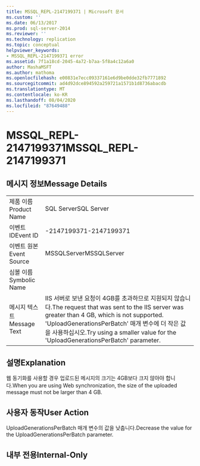 ```yaml
---
title: MSSQL_REPL-2147199371 | Microsoft 문서
ms.custom: ''
ms.date: 06/13/2017
ms.prod: sql-server-2014
ms.reviewer: ''
ms.technology: replication
ms.topic: conceptual
helpviewer_keywords:
- MSSQL_REPL-2147199371 error
ms.assetid: 7f1a18cd-2045-4a72-b7aa-5f8a4c12a6a0
author: MashaMSFT
ms.author: mathoma
ms.openlocfilehash: e00831e7ecc09337161e6d9be0dde32fb7771892
ms.sourcegitcommit: ad4d92dce894592a259721a1571b1d8736abacdb
ms.translationtype: MT
ms.contentlocale: ko-KR
ms.lasthandoff: 08/04/2020
ms.locfileid: "87649488"
---
```

# <a name="mssql_repl-2147199371"></a><span data-ttu-id="01ce4-102">MSSQL_REPL-2147199371</span><span class="sxs-lookup"><span data-stu-id="01ce4-102">MSSQL_REPL-2147199371</span></span>
    
## <a name="message-details"></a><span data-ttu-id="01ce4-103">메시지 정보</span><span class="sxs-lookup"><span data-stu-id="01ce4-103">Message Details</span></span>  
  
|||  
|-|-|  
|<span data-ttu-id="01ce4-104">제품 이름</span><span class="sxs-lookup"><span data-stu-id="01ce4-104">Product Name</span></span>|<span data-ttu-id="01ce4-105">SQL Server</span><span class="sxs-lookup"><span data-stu-id="01ce4-105">SQL Server</span></span>|  
|<span data-ttu-id="01ce4-106">이벤트 ID</span><span class="sxs-lookup"><span data-stu-id="01ce4-106">Event ID</span></span>|<span data-ttu-id="01ce4-107">-2147199371</span><span class="sxs-lookup"><span data-stu-id="01ce4-107">-2147199371</span></span>|  
|<span data-ttu-id="01ce4-108">이벤트 원본</span><span class="sxs-lookup"><span data-stu-id="01ce4-108">Event Source</span></span>|<span data-ttu-id="01ce4-109">MSSQLServer</span><span class="sxs-lookup"><span data-stu-id="01ce4-109">MSSQLServer</span></span>|  
|<span data-ttu-id="01ce4-110">심볼 이름</span><span class="sxs-lookup"><span data-stu-id="01ce4-110">Symbolic Name</span></span>||  
|<span data-ttu-id="01ce4-111">메시지 텍스트</span><span class="sxs-lookup"><span data-stu-id="01ce4-111">Message Text</span></span>|<span data-ttu-id="01ce4-112">IIS 서버로 보낸 요청이 4GB를 초과하므로 지원되지 않습니다.</span><span class="sxs-lookup"><span data-stu-id="01ce4-112">The request that was sent to the IIS server was greater than 4 GB, which is not supported.</span></span> <span data-ttu-id="01ce4-113">'UploadGenerationsPerBatch' 매개 변수에 더 작은 값을 사용하십시오.</span><span class="sxs-lookup"><span data-stu-id="01ce4-113">Try using a smaller value for the 'UploadGenerationsPerBatch' parameter.</span></span>|  
  
## <a name="explanation"></a><span data-ttu-id="01ce4-114">설명</span><span class="sxs-lookup"><span data-stu-id="01ce4-114">Explanation</span></span>  
 <span data-ttu-id="01ce4-115">웹 동기화를 사용할 경우 업로드된 메시지의 크기는 4GB보다 크지 않아야 합니다.</span><span class="sxs-lookup"><span data-stu-id="01ce4-115">When you are using Web synchronization, the size of the uploaded message must not be larger than 4 GB.</span></span>  
  
## <a name="user-action"></a><span data-ttu-id="01ce4-116">사용자 동작</span><span class="sxs-lookup"><span data-stu-id="01ce4-116">User Action</span></span>  
 <span data-ttu-id="01ce4-117">UploadGenerationsPerBatch 매개 변수의 값을 낮춥니다.</span><span class="sxs-lookup"><span data-stu-id="01ce4-117">Decrease the value for the UploadGenerationsPerBatch parameter.</span></span>  
  
## <a name="internal-only"></a><span data-ttu-id="01ce4-118">내부 전용</span><span class="sxs-lookup"><span data-stu-id="01ce4-118">Internal-Only</span></span>  
  
